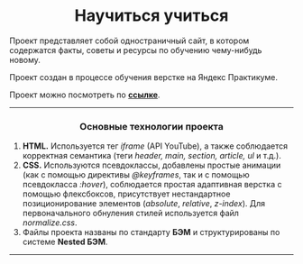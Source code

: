 <h1 align="center">Научиться учиться</h1>

Проект представляет собой одностраничный сайт, в котором содержатся факты, советы и ресурсы по обучению чему-нибудь новому.

Проект создан в процессе обучения верстке на Яндекс Практикуме.

Проект можно посмотреть по **<a href="https://snurnisyan.github.io/how-to-learn-bootcamp/">ссылке</a>**.

------

<h3 align="center">Основные технологии проекта</h3>

1. **HTML.** Используется тег *iframe* (API YouTube), а также соблюдается корректная семантика (теги *header, main, section, article, ul* и т.д.).
2. **CSS.** Используются псевдоклассы, добавлены простые анимации (как с помощью директивы *@keyframes*, так и с помощью псевдокласса *:hover*), соблюдается простая адаптивная верстка с помощью флексбоксов, присутствует нестандартное позиционирование элементов (*absolute*, *relative*, *z-index*). Для первоначального обнуления стилей используется файл *normalize.css*.
3. Файлы проекта названы по стандарту **БЭМ** и структурированы по системе **Nested БЭМ**.

------

